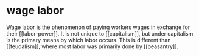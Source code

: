 # wage labor

Wage labor is the phenomenon of paying workers wages in exchange for their [[labor-power]]. It is not unique to [[capitalism]], but under capitalism is the primary means by which labor occurs. This is different than [[feudalism]], where most labor was primarily done by [[peasantry]].
